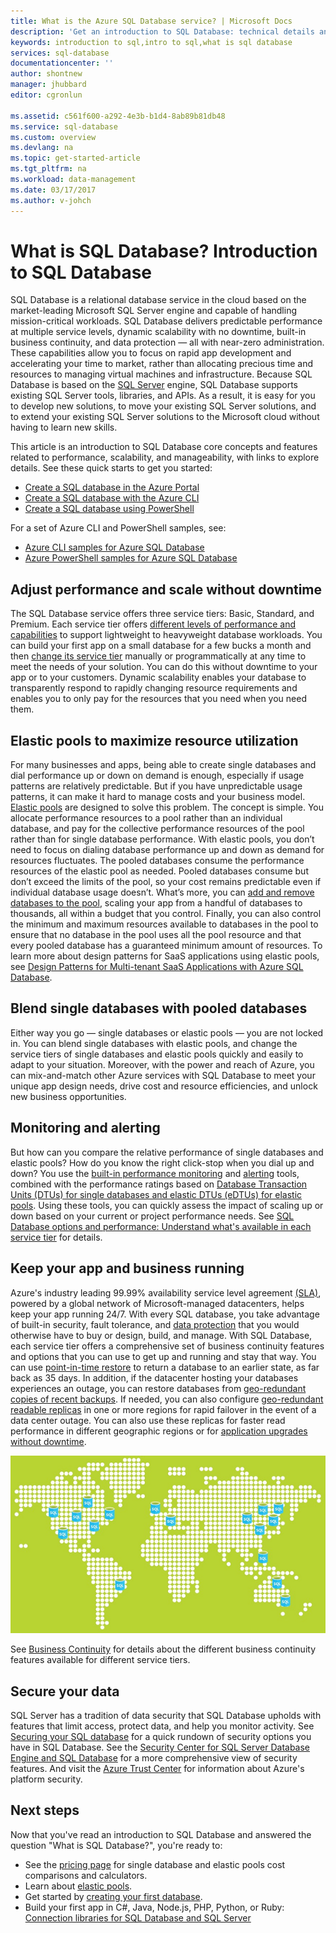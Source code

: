 ```yaml
---
title: What is the Azure SQL Database service? | Microsoft Docs
description: 'Get an introduction to SQL Database: technical details and capabilities of Microsoft''s relational database management system (RDBMS) in the cloud.'
keywords: introduction to sql,intro to sql,what is sql database
services: sql-database
documentationcenter: ''
author: shontnew
manager: jhubbard
editor: cgronlun

ms.assetid: c561f600-a292-4e3b-b1d4-8ab89b81db48
ms.service: sql-database
ms.custom: overview
ms.devlang: na
ms.topic: get-started-article
ms.tgt_pltfrm: na
ms.workload: data-management
ms.date: 03/17/2017
ms.author: v-johch
---
```

# What is SQL Database? Introduction to SQL Database
SQL Database is a relational database service in the cloud based on the market-leading Microsoft SQL Server engine and capable of handling mission-critical workloads. SQL Database delivers predictable performance at multiple service levels, dynamic scalability with no downtime, built-in business continuity, and data protection — all with near-zero administration. These capabilities allow you to focus on rapid app development and accelerating your time to market, rather than allocating precious time and resources to managing virtual machines and infrastructure. Because SQL Database is based on the [SQL Server](https://msdn.microsoft.com/library/bb545450.aspx) engine, SQL Database supports existing SQL Server tools, libraries, and APIs. As a result, it is easy for you to develop new solutions, to move your existing SQL Server solutions, and to extend your existing SQL Server solutions to the Microsoft cloud without having to learn new skills.

This article is an introduction to SQL Database core concepts and features related to performance, scalability, and manageability, with links to explore details. See these quick starts to get you started:
 - [Create a SQL database in the Azure Portal](sql-database-get-started-portal.md)  
 - [Create a SQL database with the Azure CLI](sql-database-get-started-cli.md)
 - [Create a SQL database using PowerShell](sql-database-get-started-powershell.md)

For a set of Azure CLI and PowerShell samples, see:
 - [Azure CLI samples for Azure SQL Database](sql-database-cli-samples.md)
 - [Azure PowerShell samples for Azure SQL Database](sql-database-powershell-samples.md)

## Adjust performance and scale without downtime
The SQL Database service offers three service tiers: Basic, Standard, and Premium. Each service tier offers [different levels of performance and capabilities](sql-database-service-tiers.md) to support lightweight to heavyweight database workloads. You can build your first app on a small database for a few bucks a month and then [change its service tier](sql-database-service-tiers.md) manually or programmatically at any time to meet the needs of your solution. You can do this without downtime to your app or to your customers. Dynamic scalability enables your database to transparently respond to rapidly changing resource requirements and enables you to only pay for the resources that you need when you need them.

## Elastic pools to maximize resource utilization
For many businesses and apps, being able to create single databases and dial performance up or down on demand is enough, especially if usage patterns are relatively predictable. But if you have unpredictable usage patterns, it can make it hard to manage costs and your business model. [Elastic pools](sql-database-elastic-pool.md) are designed to solve this problem. The concept is simple. You allocate performance resources to a pool rather than an individual database, and pay for the collective performance resources of the pool rather than for single database performance. With elastic pools, you don’t need to focus on dialing database performance up and down as demand for resources fluctuates. The pooled databases consume the performance resources of the elastic pool as needed. Pooled databases consume but don’t exceed the limits of the pool, so your cost remains predictable even if individual database usage doesn’t. What’s more, you can [add and remove databases to the pool](sql-database-elastic-pool-manage-portal.md), scaling your app from a handful of databases to thousands, all within a budget that you control. Finally, you can also control the minimum and maximum resources available to databases in the pool to ensure that no database in the pool uses all the pool resource and that every pooled database has a guaranteed minimum amount of resources. To learn more about design patterns for SaaS applications using elastic pools, see [Design Patterns for Multi-tenant SaaS Applications with Azure SQL Database](sql-database-design-patterns-multi-tenancy-saas-applications.md).

## Blend single databases with pooled databases
Either way you go — single databases or elastic pools — you are not locked in. You can blend single databases with elastic pools, and change the service tiers of single databases and elastic pools quickly and easily to adapt to your situation. Moreover, with the power and reach of Azure, you can mix-and-match other Azure services with SQL Database to meet your unique app design needs, drive cost and resource efficiencies, and unlock new business opportunities.

## Monitoring and alerting
But how can you compare the relative performance of single databases and elastic pools? How do you know the right click-stop when you dial up and down? You use the [built-in performance monitoring](sql-database-performance.md) and [alerting](sql-database-insights-alerts-portal.md) tools, combined with the performance ratings based on [Database Transaction Units (DTUs) for single databases and elastic DTUs (eDTUs) for elastic pools](sql-database-what-is-a-dtu.md). Using these tools, you can quickly assess the impact of scaling up or down based on your current or project performance needs. See [SQL Database options and performance: Understand what's available in each service tier](sql-database-service-tiers.md) for details.

## Keep your app and business running
Azure's industry leading 99.99% availability service level agreement [(SLA)](https://www.azure.cn/support/legal/sla/), powered by a global network of Microsoft-managed datacenters, helps keep your app running 24/7. With every SQL database, you take advantage of built-in security, fault tolerance, and [data protection](./sql-database-automated-backups.md) that you would otherwise have to buy or design, build, and manage. With SQL Database, each service tier offers a comprehensive set of business continuity features and options that you can use to get up and running and stay that way. You can use [point-in-time restore](./sql-database-recovery-using-backups.md) to return a database to an earlier state, as far back as 35 days. In addition, if the datacenter hosting your databases experiences an outage, you can restore databases from [geo-redundant copies of recent backups](./sql-database-recovery-using-backups.md). If needed, you can also configure [geo-redundant readable replicas](./sql-database-geo-replication-overview.md) in one or more regions for rapid failover in the event of a data center outage. You can also use these replicas for faster read performance in different geographic regions or for [application upgrades without downtime](./sql-database-manage-application-rolling-upgrade.md). 

![SQL Database Geo-Replication](./media/sql-database-technical-overview/azure_sqldb_map.png)

See [Business Continuity](sql-database-business-continuity.md) for details about the different business continuity features available for different service tiers.

## Secure your data
SQL Server has a tradition of data security that SQL Database upholds with features that limit access, protect data, and help you monitor activity. See [Securing your SQL database](sql-database-security-overview.md) for a quick rundown of security options you have in SQL Database. See the [Security Center for SQL Server Database Engine and SQL Database](https://msdn.microsoft.com/library/bb510589) for a more comprehensive view of security features. And visit the [Azure Trust Center](https://www.trustcenter.cn/) for information about Azure's platform security.

## Next steps
Now that you've read an introduction to SQL Database and answered the question "What is SQL Database?", you're ready to:

* See the [pricing page](https://www.azure.cn/pricing/details/sql-database/) for single database and elastic pools cost comparisons and calculators.
* Learn about [elastic pools](sql-database-elastic-pool.md).
* Get started by [creating your first database](sql-database-get-started.md).
* Build your first app in C#, Java, Node.js, PHP, Python, or Ruby: [Connection libraries for SQL Database and SQL Server](sql-database-libraries.md)
